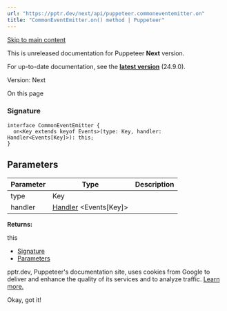 ```yaml
---
url: "https://pptr.dev/next/api/puppeteer.commoneventemitter.on"
title: "CommonEventEmitter.on() method | Puppeteer"
---
```


[Skip to main content](https://pptr.dev/next/api/puppeteer.commoneventemitter.on#__docusaurus_skipToContent_fallback)

This is unreleased documentation for Puppeteer **Next** version.

For up-to-date documentation, see the **[latest version](https://pptr.dev/api/puppeteer.commoneventemitter.on)** (24.9.0).

Version: Next

On this page

### Signature [​](https://pptr.dev/next/api/puppeteer.commoneventemitter.on\#signature "Direct link to Signature")

```codeBlockLines_RjmQ
interface CommonEventEmitter {
  on<Key extends keyof Events>(type: Key, handler: Handler<Events[Key]>): this;
}

```

## Parameters [​](https://pptr.dev/next/api/puppeteer.commoneventemitter.on\#parameters "Direct link to Parameters")

| Parameter | Type | Description |
| --- | --- | --- |
| type | Key |  |
| handler | [Handler](https://pptr.dev/next/api/puppeteer.handler) <Events\[Key\]> |  |

**Returns:**

this

- [Signature](https://pptr.dev/next/api/puppeteer.commoneventemitter.on#signature)
- [Parameters](https://pptr.dev/next/api/puppeteer.commoneventemitter.on#parameters)

pptr.dev, Puppeteer's documentation site, uses cookies from Google to deliver and enhance the quality of its services and to analyze traffic. [Learn more.](https://policies.google.com/technologies/cookies)

Okay, got it!